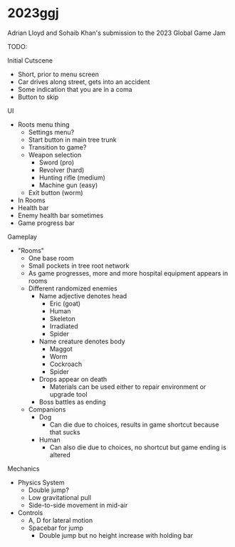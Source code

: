 # 2023ggj
Adrian Lloyd and Sohaib Khan's submission to the 2023 Global Game Jam


TODO:

Initial Cutscene
 - Short, prior to menu screen
 - Car drives along street, gets into an accident
 - Some indication that you are in a coma
 - Button to skip

UI
 - Roots menu thing
   - Settings menu?
   - Start button in main tree trunk
    - Transition to game?
    - Weapon selection
      - Sword (pro)
      - Revolver (hard)
      - Hunting rifle (medium)
      - Machine gun (easy)
   - Exit button (worm)
 - In Rooms
  - Health bar
  - Enemy health bar sometimes
  - Game progress bar



Gameplay
 - "Rooms"
    - One base room
    - Small pockets in tree root network
    - As game progresses, more and more hospital equipment appears in rooms
    - Different randomized enemies
      - Name adjective denotes head
        - Eric (goat)
        - Human
        - Skeleton
        - Irradiated
        - Spider
      - Name creature denotes body
        - Maggot
        - Worm
        - Cockroach
        - Spider
      - Drops appear on death
        - Materials can be used either to repair environment or upgrade tool
      - Boss battles as ending
    - Companions
      - Dog
        - Can die due to choices, results in game shortcut because that sucks
      - Human
        - Can also die due to choices, no shortcut but game ending is altered

Mechanics
 - Physics System
    - Double jump?
    - Low gravitational pull
    - Side-to-side movement in mid-air
 - Controls
    - A, D for lateral motion
    - Spacebar for jump
      - Double jump but no height increase with holding bar
